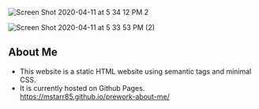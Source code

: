 ![Screen Shot 2020-04-11 at 5 34 12 PM 2](https://user-images.githubusercontent.com/53281244/79055606-511cec80-7c1c-11ea-8fba-0607db7a4697.png)

![Screen Shot 2020-04-11 at 5 33 53 PM (2)](https://user-images.githubusercontent.com/53281244/79055602-4d896580-7c1c-11ea-8bf8-480709e073e1.png)

## About Me 

* This website is a static HTML website using semantic tags and minimal CSS. 
* It is currently hosted on Github Pages. https://mstarr85.github.io/prework-about-me/
